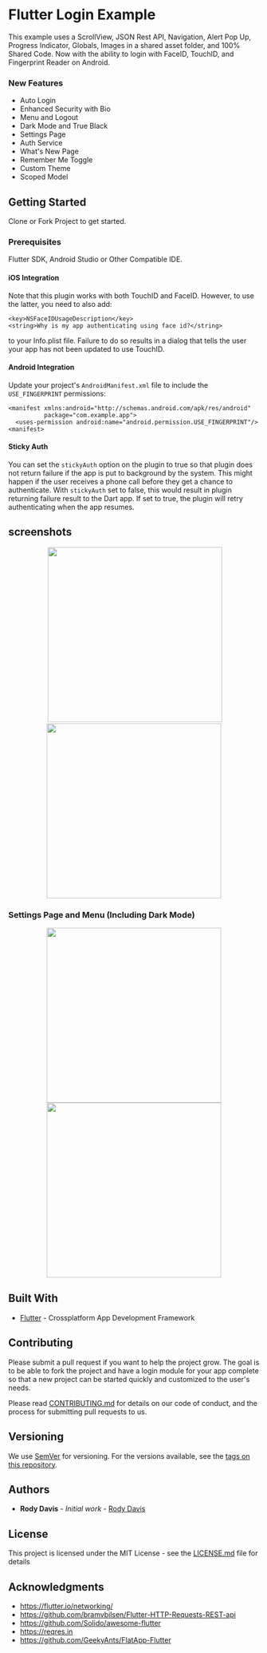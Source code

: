 # Flutter Login Example

This example uses a ScrollView, JSON Rest API, Navigation, Alert Pop Up, Progress Indicator, Globals, Images in a shared asset folder, and 100% Shared Code. Now with the ability to login with FaceID, TouchID, and Fingerprint Reader on Android. 

### New Features
* Auto Login
* Enhanced Security with Bio
* Menu and Logout
* Dark Mode and True Black
* Settings Page
* Auth Service
* What's New Page
* Remember Me Toggle
* Custom Theme
* Scoped Model

## Getting Started

Clone or Fork Project to get started.

### Prerequisites

Flutter SDK, Android Studio or Other Compatible IDE.

#### iOS Integration

Note that this plugin works with both TouchID and FaceID. However, to use the latter,
you need to also add:

```
<key>NSFaceIDUsageDescription</key>
<string>Why is my app authenticating using face id?</string>
```

to your Info.plist file. Failure to do so results in a dialog that tells the user your
app has not been updated to use TouchID.


#### Android Integration

Update your project's `AndroidManifest.xml` file to include the
`USE_FINGERPRINT` permissions:

```
<manifest xmlns:android="http://schemas.android.com/apk/res/android"
          package="com.example.app">
  <uses-permission android:name="android.permission.USE_FINGERPRINT"/>
<manifest>
```

#### Sticky Auth

You can set the `stickyAuth` option on the plugin to true so that plugin does not
return failure if the app is put to background by the system. This might happen
if the user receives a phone call before they get a chance to authenticate. With
`stickyAuth` set to false, this would result in plugin returning failure result
to the Dart app. If set to true, the plugin will retry authenticating when the
app resumes.

## screenshots
<p align="center">
  <img src="https://github.com/AppleEducate/flutter_login/blob/master/screenshots/home.png" width="350"/>
  <img src="https://github.com/AppleEducate/flutter_login/blob/master/screenshots/ios_screenshot.png" width="350"/>
</p>

### Settings Page and Menu (Including Dark Mode)
<p align="center">
  <img src="https://github.com/AppleEducate/flutter_login/blob/master/screenshots/menu.png" width="350"/>
  <img src="https://github.com/AppleEducate/flutter_login/blob/master/screenshots/settings.png" width="350"/>
</p>

## Built With

* [Flutter](https://flutter.io) - Crossplatform App Development Framework

## Contributing
Please submit a pull request if you want to help the project grow. The goal is to be able to fork the project and have a login module for your app complete so that a new project can be started quickly and customized to the user's needs.

Please read [CONTRIBUTING.md](https://gist.github.com/PurpleBooth/b24679402957c63ec426) for details on our code of conduct, and the process for submitting pull requests to us.

## Versioning

We use [SemVer](http://semver.org/) for versioning. For the versions available, see the [tags on this repository](https://github.com/your/project/tags). 

## Authors

* **Rody Davis** - *Initial work* - [Rody Davis](https://github.com/AppleEducate)

## License

This project is licensed under the MIT License - see the [LICENSE.md](LICENSE.md) file for details

## Acknowledgments

* https://flutter.io/networking/
* https://github.com/bramvbilsen/Flutter-HTTP-Requests-REST-api
* https://github.com/Solido/awesome-flutter
* https://reqres.in
* https://github.com/GeekyAnts/FlatApp-Flutter

